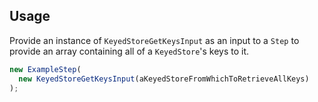 ## Usage

Provide an instance of `KeyedStoreGetKeysInput` as an input to a `Step` to
provide an array containing all of a `KeyedStore`'s keys to it.

```typescript
new ExampleStep(
  new KeyedStoreGetKeysInput(aKeyedStoreFromWhichToRetrieveAllKeys)
);
```
